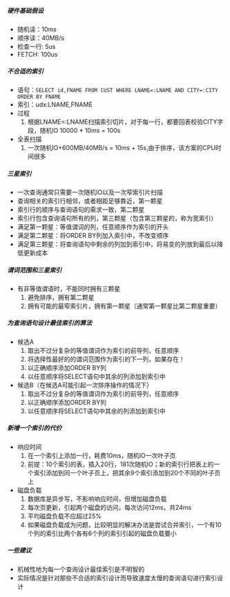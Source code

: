 ##### 硬件基础假设
- 随机读：10ms
- 顺序读：40MB/s
- 检查一行: 5us
- FETCH: 100us

##### 不合适的索引
- 语句：````SELECT id,FNAME FROM CUST WHERE LNAME=:LNAME AND CITY=:CITY ORDER BY FNAME````
- 索引：udx:LNAME,FNAME
- 过程
    1. 根据LNAME=:LNAME扫描索引切片，对于每一行，都要回表校验CITY字段，随机IO 10000 * 10ms = 100s
- 全表扫描
    1. 一次随机IO+600MB/40MB/s = 10ms + 15s,由于排序，该方案的CPU时间很多
    
##### 三星索引
- 一次查询通常只需要一次随机IO以及一次窄索引片扫描
- 查询相关的索引行相邻，或者相距足够靠近，第一颗星
- 索引行的顺序与查询语句的需求一致，第二颗星
- 索引行包含查询语句所有的列，第三颗星（包含第三颗星的，称为宽索引）
- 满足第一颗星：等值谓词的列，任意顺序作为索引的开头
- 满足第二颗星：将ORDER BY列加入索引中，不改变顺序
- 满足第三颗星：将查询语句中剩余的列加到索引中，将易变的列放到最后以降低更新成本

##### 谓词范围和三星索引
- 有非等值谓语时，不能同时拥有三颗星
    1. 避免排序，拥有第二颗星
    2. 拥有可能的最窄索引片，拥有第一颗星（通常第一颗星比第二颗星重要）
    
##### 为查询语句设计最佳索引的算法
- 候选A
    1. 取出不过分复杂的等值谓词作为索引的前导列，任意顺序
    2. 将选择性最好的的谓词范围作为索引的下一列，如果存在！
    3. 以正确顺序添加ORDER BY列
    4. 以任意顺序将SELECT语句中其余的列添加到索引中
- 候选B（在候选A可能引起一次排序操作的情况下）
    1. 取出不过分复杂的等值谓词作为索引的前导列，任意顺序
    2. 以正确顺序添加ORDER BY列
    3. 以任意顺序将SELECT语句中其余的列添加到索引中
    
##### 新增一个索引的代价
- 响应时间
    1. 在一个索引上添加一行，耗费10ms，随机IO一次叶子页
    2. 前提：10个索引的表，插入20行，181次随机IO；新的索引行把表上的一个索引添加到同一个叶子页上，把其余9个索引添加到20个不同的叶子页上
- 磁盘负载
    1. 数据库是异步写，不影响响应时间，但增加磁盘负载
    2. 每次页更新，引起两个磁盘的访问，每次访问12ms，共24ms
    3. 平均磁盘负载不应超过25%
    4. 如果磁盘负载成为问题，比较明显的解决办法是尝试合并索引，一个有10个列的索引比两个各有6个列的索引引起的磁盘负载要小
    
##### 一些建议
- 机械性地为每一个查询设计最佳索引是不明智的
- 实际情况是针对那些不合适的索引设计而导致速度太慢的查询语句进行索引设计


